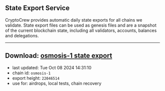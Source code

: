 ## State Export Service
CryptoCrew provides automatic daily state exports for all chains we validate. State export files can be used as genesis files and are a snapshot of the current blockchain state, including all validators, accounts, balances and delegations.

---
**Download: [osmosis-1 state export](https://dl-eu2.ccvalidators.com/SERVICE/osmosis/osmosis-1_export_22046514.json)**
---

- last updated: Tue Oct 08 2024 14:31:10
- chain id: `osmosis-1`
- export height: `22046514`
- use for: airdrops, local tests, chain recovery
